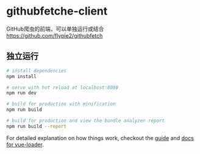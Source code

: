 # githubfetche-client

GitHub爬虫的前端，可以单独运行或结合<https://github.com/flypie2/githubfetch>

## 独立运行

``` bash
# install dependencies
npm install

# serve with hot reload at localhost:8080
npm run dev

# build for production with minification
npm run build

# build for production and view the bundle analyzer report
npm run build --report
```

For detailed explanation on how things work, checkout the [guide](http://vuejs-templates.github.io/webpack/) and [docs for vue-loader](http://vuejs.github.io/vue-loader).

